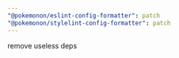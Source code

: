 ```yaml
---
"@pokemonon/eslint-config-formatter": patch
"@pokemonon/stylelint-config-formatter": patch
---
```


remove useless deps
